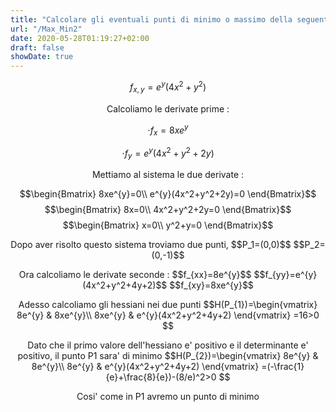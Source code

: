```yaml
---
title: "Calcolare gli eventuali punti di minimo o massimo della seguente funzione"
url: "/Max_Min2"
date: 2020-05-28T01:19:27+02:00
draft: false
showDate: true
---
```


$$f_{x,y}=e^y(4x^2+y^2)$$

<p align="center">Calcoliamo le derivate prime :

   $$\cdot f_{x}=8xe^{y}$$

   $$\cdot f_{y}=e^{y}(4x^2+y^2+2y)$$

</p>

<p align="center">Mettiamo al sistema le due derivate :

$$\begin{Bmatrix}
8xe^{y}=0\\
e^{y}(4x^2+y^2+2y)=0
\end{Bmatrix}$$
$$\begin{Bmatrix}
8x=0\\
4x^2+y^2+2y=0
\end{Bmatrix}$$
$$\begin{Bmatrix}
x=0\\
y^2+y=0
\end{Bmatrix}$$
</p>

<p align="center">Dopo aver risolto questo sistema troviamo due punti,
$$P_1=(0,0)$$
$$P_2=(0,-1)$$
</p>

<p align="center">Ora calcoliamo le derivate seconde :
$$f_{xx}=8e^{y}$$
$$f_{yy}=e^{y}(4x^2+y^2+4y+2)$$
$$f_{xy}=8xe^{y}$$
</p>
<p align="center">Adesso calcoliamo gli hessiani nei due punti
$$H(P_{1})=\begin{vmatrix}
8e^{y} & 8xe^{y}\\
8xe^{y} & e^{y}(4x^2+y^2+4y+2)
\end{vmatrix}
=16>0
$$
</p>
<p align="center">Dato che il primo valore dell'hessiano e' positivo e il determinante e' positivo, il punto P1 sara' di minimo
$$H(P_{2})=\begin{vmatrix}
8e^{y} & 8e^{y}\\
8e^{y} & e^{y}(4x^2+y^2+4y+2)
\end{vmatrix}
=(-\frac{1}{e}+\frac{8}{e})-(8/e)^2>0
$$
</p>
<p align="center">Cosi' come in P1 avremo un punto di minimo</p>
